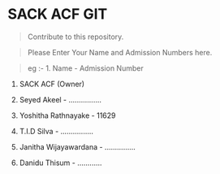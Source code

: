 # SACK ACF GIT

> Contribute to this repository.


> Please Enter Your Name and Admission Numbers here.

> eg :- 1. Name - Admission Number
 
1. SACK ACF (Owner)

2. Seyed Akeel - ................

3. Yoshitha Rathnayake - 11629

4. T.I.D Silva - ................

5. Janitha Wijayawardana - ...............

6. Danidu Thisum - ............